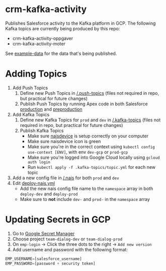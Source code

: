 # crm-kafka-activity

Publishes Salesforce activity to the Kafka platform in GCP. The following Kafka topics are currently being produced by this repo:

- crm-kafka-activity-oppgaver
- crm-kafka-activity-moter
<!-- - crm-kafka-activity-kurs
- crm-kafka-activity-interne-kontaktpersoner
- crm-kafka-activity-bedriftsavtaler
- crm-kafka-activity-kampanje -->

See [example-data](/example-data) for the data that's being published.

# Adding Topics

1. Add Push Topics
   1. Define new Push Topics in [/.push-topics](/.push-topics) (files not required in repo, but practical for future changes)
   1. Publish Push Topics by running Apex code in both Salesforce [production](https://navdialog.lightning.force.com) and [preproduction](https://navdialog--preprod.lightning.force.com)
1. Add Kafka Topics
   1. Define new Kafka Topics for `prod` and `dev` in [/.kafka-topics](/.kafka-topics) (files not required in repo, but practical for future changes)
   1. Publish Kafka Topics
      - Make sure [naisdevice](https://doc.nais.io/device/install/) is setup correctly on your computer
      - Make sure naisdevice icon is green
      - Make sure you're in the correct context using `kubectl config use-context [ENV]`, with env `dev-gcp` or `prod-gcp`
      - Make sure you're logged into Google Cloud locally using `gcloud auth login`
      - Run `kubectl apply -f .kafka-topics/topic.yml` for each new topic
1. Add a new config file in [/.nais](/.nais) for both `prod` and `dev`
1. Edit [deploy-nais.yml](/.github/.workflows/deploy-nais.yml)
   - Add the new nais config file name to the `namespace` array in both `deploy-dev` and `deploy-prod`
   - Make sure to **not** include `dev-` and `prod-` in the `namespace` array

# Updating Secrets in GCP

1. Go to [Google Secret Manager](https://console.cloud.google.com/security/secret-manager)
1. Choose project `team-dialog-dev` or `team-dialog-prod`
1. On `emp-login` → Click the three dots to the right → `Add new version`
1. Add username and password with the following format:

```javascript
EMP_USERNAME=[salesforce_username]
EMP_PASSWORD=[password + security token]
```
